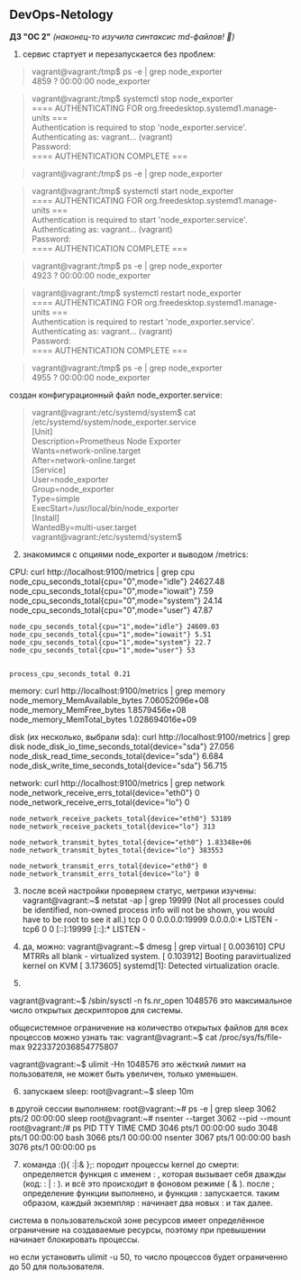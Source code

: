 ## DevOps-Netology
**ДЗ "ОС 2"** *(наконец-то изучила синтаксис md-файлов! :whale2:)*

1. сервис стартует и перезапускается без проблем:

>vagrant@vagrant:/tmp$ ps -e | grep node_exporter  
   4859 ?        00:00:00 node_exporter

>vagrant@vagrant:/tmp$ systemctl stop node_exporter  
==== AUTHENTICATING FOR org.freedesktop.systemd1.manage-units ===  
Authentication is required to stop 'node_exporter.service'.  
Authenticating as: vagrant... (vagrant)  
Password:  
==== AUTHENTICATION COMPLETE ===  

>vagrant@vagrant:/tmp$ ps -e | grep node_exporter  

>vagrant@vagrant:/tmp$ systemctl start node_exporter  
==== AUTHENTICATING FOR org.freedesktop.systemd1.manage-units ===  
Authentication is required to start 'node_exporter.service'.  
Authenticating as: vagrant... (vagrant)  
Password:  
==== AUTHENTICATION COMPLETE ===  

>vagrant@vagrant:/tmp$ ps -e | grep node_exporter  
   4923 ?        00:00:00 node_exporter  

>vagrant@vagrant:/tmp$ systemctl restart node_exporter  
==== AUTHENTICATING FOR org.freedesktop.systemd1.manage-units ===  
Authentication is required to restart 'node_exporter.service'.  
Authenticating as: vagrant... (vagrant)  
Password:  
==== AUTHENTICATION COMPLETE ===  

>vagrant@vagrant:/tmp$ ps -e | grep node_exporter  
   4955 ?        00:00:00 node_exporter  

создан конфигурационный файл node_exporter.service:

>vagrant@vagrant:/etc/systemd/system$ cat /etc/systemd/system/node_exporter.service  
[Unit]  
Description=Prometheus Node Exporter  
Wants=network-online.target  
After=network-online.target  
[Service]  
User=node_exporter  
Group=node_exporter  
Type=simple  
ExecStart=/usr/local/bin/node_exporter  
[Install]  
WantedBy=multi-user.target  
vagrant@vagrant:/etc/systemd/system$  


2. знакомимся с опциями node_exporter и выводом /metrics:

CPU: curl http://localhost:9100/metrics | grep cpu 
	node_cpu_seconds_total{cpu="0",mode="idle"} 24627.48
	node_cpu_seconds_total{cpu="0",mode="iowait"} 7.59
	node_cpu_seconds_total{cpu="0",mode="system"} 24.14
	node_cpu_seconds_total{cpu="0",mode="user"} 47.87
		
	node_cpu_seconds_total{cpu="1",mode="idle"} 24609.03
	node_cpu_seconds_total{cpu="1",mode="iowait"} 5.51
	node_cpu_seconds_total{cpu="1",mode="system"} 22.7
	node_cpu_seconds_total{cpu="1",mode="user"} 53

		
	process_cpu_seconds_total 0.21

memory: curl http://localhost:9100/metrics | grep memory
	node_memory_MemAvailable_bytes 7.06052096e+08
	node_memory_MemFree_bytes 1.8579456e+08
	node_memory_MemTotal_bytes 1.028694016e+09
		
disk (их несколько, выбрали sda): curl http://localhost:9100/metrics | grep disk
	node_disk_io_time_seconds_total{device="sda"} 27.056
	node_disk_read_time_seconds_total{device="sda"} 6.684
	node_disk_write_time_seconds_total{device="sda"} 56.715
		
network: curl http://localhost:9100/metrics | grep network
	node_network_receive_errs_total{device="eth0"} 0
	node_network_receive_errs_total{device="lo"} 0
	
	node_network_receive_packets_total{device="eth0"} 53189
	node_network_receive_packets_total{device="lo"} 313
	
	node_network_transmit_bytes_total{device="eth0"} 1.83348e+06
	node_network_transmit_bytes_total{device="lo"} 383553
	
	node_network_transmit_errs_total{device="eth0"} 0
	node_network_transmit_errs_total{device="lo"} 0

3. после всей настройки проверяем статус, метрики изучены:
	vagrant@vagrant:~$ netstat -ap | grep 19999
	(Not all processes could be identified, non-owned process info
	 will not be shown, you would have to be root to see it all.)
	tcp        0      0 0.0.0.0:19999           0.0.0.0:*               LISTEN      -
	tcp6       0      0 [::]:19999              [::]:*                  LISTEN      -

4. да, можно:
vagrant@vagrant:~$ dmesg | grep virtual
[    0.003610] CPU MTRRs all blank - virtualized system.
[    0.103912] Booting paravirtualized kernel on KVM
[    3.173605] systemd[1]: Detected virtualization oracle.

5. 
vagrant@vagrant:~$ /sbin/sysctl -n fs.nr_open
1048576
это максимальное число открытых дескрипторов для системы.

общесистемное ограничение на количество открытых файлов для всех процессов можно узнать так:
vagrant@vagrant:~$ cat /proc/sys/fs/file-max
9223372036854775807

vagrant@vagrant:~$ ulimit -Hn
1048576
это жёсткий лимит на пользователя, не может быть увеличен, только уменьшен.

6. запускаем sleep:
root@vagrant:~$ sleep 10m

в другой сессии выполняем:
root@vagrant:~# ps -e | grep sleep
   3062 pts/2    00:00:00 sleep
root@vagrant:~# nsenter --target 3062 --pid --mount
root@vagrant:/# ps
    PID TTY          TIME CMD
   3046 pts/1    00:00:00 sudo
   3048 pts/1    00:00:00 bash
   3066 pts/1    00:00:00 nsenter
   3067 pts/1    00:00:00 bash
   3076 pts/1    00:00:00 ps

7. команда :(){ :|:& };: породит процессы kernel до смерти: 
определяется функция с именем : , которая вызывает себя дважды (код: : | : ).
и всё это происходит в фоновом режиме ( & ). 
после ; определение функции выполнено, и функция : запускается.
таким образом, каждый экземпляр : начинает два новых : и так далее.

система в пользовательской зоне ресурсов имеет определённое ограничение на создаваемые ресурсы,
поэтому при превышении начинает блокировать процессы. 

но если установить ulimit -u 50, то число процессов будет ограниченно до 50 для пользователя. 